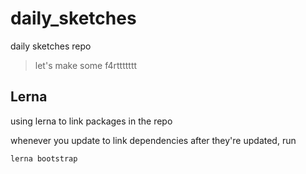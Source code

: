 # daily_sketches
daily sketches repo 

> let's make some f4rttttttt

## Lerna
using lerna to link packages in the repo

whenever you update to link dependencies after they're updated, run 
```shell script
lerna bootstrap
```